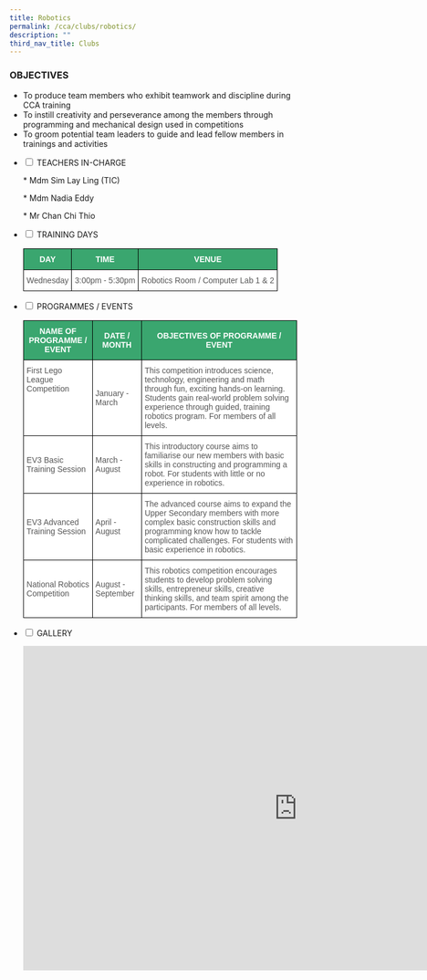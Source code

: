 ```yaml
---
title: Robotics
permalink: /cca/clubs/robotics/
description: ""
third_nav_title: Clubs
---
```

### OBJECTIVES

*   To produce team members who exhibit teamwork and discipline during CCA training
*   To instill creativity and perseverance among the members through programming and mechanical design used in competitions
*   To groom potential team leaders to guide and lead fellow members in trainings and activities

<ul class="jekyllcodex_accordion">

<li><input type="checkbox" id="accordion1">
<label for="accordion1">TEACHERS IN-CHARGE</label><div>  
<p>
*   Mdm Sim Lay Ling (TIC)</p>
<p>*   Mdm&nbsp;Nadia Eddy</p>
<p>*   Mr Chan Chi Thio</p>
</div></li>

<li><input type="checkbox" id="accordion2">
<label for="accordion2">TRAINING DAYS</label><div>  

<p>
<style type="text/css">
.tg  {border-collapse:collapse;border-spacing:0;}
.tg td{border-color:black;border-style:solid;border-width:1px;font-family:Arial, sans-serif;font-size:14px;
  overflow:hidden;padding:10px 5px;word-break:normal;}
.tg th{border-color:black;border-style:solid;border-width:1px;font-family:Arial, sans-serif;font-size:14px;
  font-weight:normal;overflow:hidden;padding:10px 5px;word-break:normal;}
.tg .tg-k0s0{background-color:#3AA66F;color:#FFF;font-weight:bold;text-align:center;vertical-align:middle}
.tg .tg-mwz3{background-color:#FFF;color:#565656;text-align:left;vertical-align:middle}
</style>
<table class="tg">
<thead>
  <tr>
    <th class="tg-k0s0"><span style="color:#FFF;background-color:#3AA66F">DAY</span></th>
    <th class="tg-k0s0"><span style="color:#FFF;background-color:#3AA66F">TIME</span></th>
    <th class="tg-k0s0"><span style="color:#FFF;background-color:#3AA66F">VENUE</span></th>
  </tr>
</thead>
<tbody>
  <tr>
    <td class="tg-mwz3"><span style="color:#565656">Wednesday</span></td>
    <td class="tg-mwz3"><span style="color:#565656">3:00pm - 5:30pm</span></td>
    <td class="tg-mwz3"><span style="color:#565656">Robotics Room / Computer Lab 1 &amp; 2</span></td>
  </tr>
</tbody>
</table>
</p>
</div></li>

<li><input type="checkbox" id="accordion3">
<label for="accordion3">PROGRAMMES / EVENTS</label><div>

<p>
<style type="text/css">
.tg  {border-collapse:collapse;border-spacing:0;}
.tg td{border-color:black;border-style:solid;border-width:1px;font-family:Arial, sans-serif;font-size:14px;
  overflow:hidden;padding:10px 5px;word-break:normal;}
.tg th{border-color:black;border-style:solid;border-width:1px;font-family:Arial, sans-serif;font-size:14px;
  font-weight:normal;overflow:hidden;padding:10px 5px;word-break:normal;}
.tg .tg-61iw{background-color:#FFF;color:#F00;text-align:left;vertical-align:top}
.tg .tg-k0s0{background-color:#3AA66F;color:#FFF;font-weight:bold;text-align:center;vertical-align:middle}
.tg .tg-mwz3{background-color:#FFF;color:#565656;text-align:left;vertical-align:middle}
</style>
<table class="tg">
<thead>
  <tr>
    <th class="tg-k0s0"><span style="color:#FFF;background-color:#3AA66F">NAME OF PROGRAMME / EVENT</span></th>
    <th class="tg-k0s0"><span style="color:#FFF;background-color:#3AA66F">DATE / MONTH</span></th>
    <th class="tg-k0s0"><span style="color:#FFF;background-color:#3AA66F">OBJECTIVES OF PROGRAMME / EVENT</span></th>
  </tr>
</thead>
<tbody>
  <tr>
    <td class="tg-61iw"><span style="color:#565656">First Lego League Competition</span><br></td>
    <td class="tg-mwz3"><span style="color:#565656">January - March</span>   </td>
    <td class="tg-mwz3"><span style="color:#565656">This competition introduces science, technology, engineering and math through fun, exciting hands-on learning. Students gain real-world problem solving experience through guided, training robotics program. For members of all levels.</span></td>
  </tr>
  <tr>
    <td class="tg-mwz3"><span style="color:#565656">EV3</span><span style="background-color:transparent"> Basic Training Session</span></td>
    <td class="tg-mwz3"><span style="color:#565656">March - August</span></td>
    <td class="tg-mwz3"><span style="color:#565656">This introductory course aims to familiarise our new members with basic skills in constructing and programming a robot. For students with little or no experience in robotics.</span><br></td>
  </tr>
  <tr>
    <td class="tg-mwz3"><span style="color:#565656">EV3 Advanced Training Session</span></td>
    <td class="tg-mwz3"><span style="color:#565656">April - August</span></td>
    <td class="tg-mwz3"><span style="color:#565656">The advanced course aims to expand the Upper Secondary members with more complex basic construction skills and programming know how to tackle complicated challenges. For students with basic experience in robotics.</span></td>
  </tr>
  <tr>
    <td class="tg-mwz3"><span style="color:#565656">National Robotics Competition</span></td>
    <td class="tg-mwz3"><span style="color:#565656">August - September</span></td>
    <td class="tg-mwz3"><span style="color:#565656">This robotics competition encourages students to develop problem solving skills, entrepreneur skills, creative thinking skills, and team spirit among the participants. For members of all levels.</span></td>
  </tr>
</tbody>
</table>

</p></div></li><li><input type="checkbox" id="accordion4">
<label for="accordion4">GALLERY</label><div>
<p>
<iframe src="https://docs.google.com/presentation/d/e/2PACX-1vROzHz8B7Qq9tRcD4lwOl9cpA8OCn08S-A6gHMepysLy5bukmZSBVGGyfoN5w-6Ez1EW29qZeqz0Eys/embed?start=true&amp;loop=true&amp;delayms=3000" frameborder="0" width="960" height="569" allowfullscreen="true"></iframe>
</p>
</div></li>
</ul>